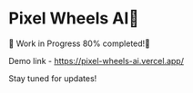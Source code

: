 # Pixel Wheels AI🤖

🚧 Work in Progress 80% completed!🚧 

Demo link - https://pixel-wheels-ai.vercel.app/

Stay tuned for updates!
